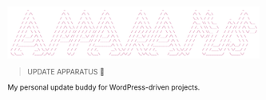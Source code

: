 ![UPDATE APPARATUS](media/header.png)

> UPDATE APPARATUS 🤖

My personal update buddy for WordPress-driven projects.
